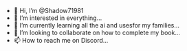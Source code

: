 - 👋 Hi, I’m @Shadow71981
- 👀 I’m interested in everything...
- 🌱 I’m currently learning all the ai and usesfor my families...
- 💞️ I’m looking to collaborate on how to complete my book...
- 📫 How to reach me on Discord...

<!---
Shadow71981/Shadow71981 is a ✨ special ✨ repository because its `README.md` (this file) appears on your GitHub profile.
You can click the Preview link to take a look at your changes.
--->
